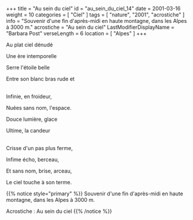 +++
title = "Au sein du ciel"
id = "au_sein_du_ciel_14"
date = 2001-03-16
weight = 10
categories = [ "Ciel" ]
tags = [ "nature", "2001", "acrostiche" ]
info = "Souvenir d'une fin d'après-midi en haute montagne, dans les Alpes à 3000 m."
acrostiche = "Au sein du ciel"
LastModifierDisplayName = "Barbara Post"
verseLength = 6
location = [ "Alpes" ]
+++

Au plat ciel dénudé

Une ère intemporelle

Serre l'étoile belle

Entre son blanc bras rude et

 \
Infinie, en froideur,

Nuées sans nom, l'espace.

Douce lumière, glace

Ultime, la candeur

 \
Crisse d'un pas plus ferme,

Infime écho, berceau,

Et sans nom, brise, arceau,

Le ciel touche à son terme.

{{% notice style="primary" %}}
Souvenir d'une fin d'après-midi en haute montagne, dans les Alpes à 3000 m.

Acrostiche : Au sein du ciel
{{% /notice %}}
